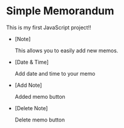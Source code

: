 # Simple Memorandum

This is my first JavaScript project!!

- [Note]

  This allows you to easily add new memos.
 
- [Date & Time]

  Add date and time to your memo
 
- [Add Note]

  Added memo button

- [Delete Note]

  Delete memo button
